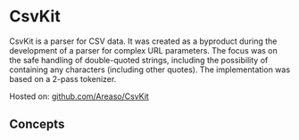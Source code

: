 CsvKit
======

CsvKit is a parser for CSV data. It was created as a byproduct during the development of a parser for complex URL parameters. The focus was on the safe handling of double-quoted strings, including the possibility of containing any characters (including other quotes). The implementation was based on a 2-pass tokenizer.

Hosted on:
[github.com/Areaso/CsvKit](https://github.com/Areaso/CsvKit)

Concepts
--------
